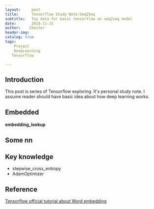 ```yaml
---
layout:     post
title:      Tensorflow Study Note-Seq2Seq
subtitle:   Toy data for basic tensorflow on seq2seq model
date:       2018-11-21
author:    Chester
header-img: 
catalog: true
tags:
    Project
    DeepLearning
   Tensorflow

---
```


## Introduction
This post is series of Tensorflow exploring. It's personal study note. I assume reader should have basic idea about how deep learning works. 


## Embedded
#### embedding_lookup



## Some nn 




## Key knowledge
 - stepwise_cross_entropy
 - AdamOptimizer


## Reference
[Tensorflow official tutorial about Word embedding](https://www.tensorflow.org/tutorials/representation/word2vec)
<!--stackedit_data:
eyJoaXN0b3J5IjpbLTk1Mzk0NTczMywtMTMxMzk0NjY1MywxMj
A5MzEzNzU5LDEwOTQ1MDY4NDIsNjQxNzYyMjIyLC02NzYxMzA0
ODVdfQ==
-->